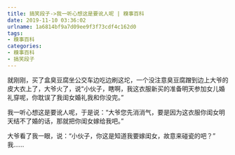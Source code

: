 ```yaml
---
title: 搞笑段子->我一听心想这是要讹人呢 | 糗事百科
date: 2019-11-10 03:36:02
urlname: 1a6814bf9a7d09ee9f3f73cdf4c162d0
tags: 
- 糗事百科
categories:
- 糗事百科
- 搞笑段子
---
```

就刚刚，买了盒臭豆腐坐公交车边吃边刷这坨，一个没注意臭豆腐蹭到边上大爷的皮大衣上了，大爷火了，说“小伙子，瞎啊，我这衣服新买的准备明天参加女儿婚礼穿呢，你耽误了我闺女婚礼我和你没完。”

我一听心想这是要讹人呢，于是说：“大爷您先消消气，要是因为这衣服你闺女明天结不了婚的话，那就把你闺女嫁给我吧。”

大爷看了我一眼，说：“小伙子，你这是知道我要嫁闺女，故意来碰瓷的吧？”   我……


